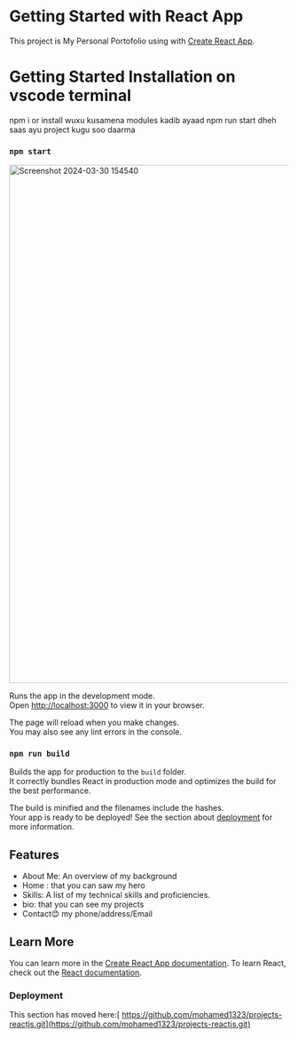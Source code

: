 # Getting Started with  React App

This project is My Personal Portofolio using  with [Create React App](https://github.com/portofolioweb/create-react-app).


# Getting Started Installation on vscode terminal

npm i or install wuxu kusamena modules kadib ayaad npm run start dheh saas ayu project kugu soo daarma
### `npm start`

<img width="935" alt="Screenshot 2024-03-30 154540" src="https://github.com/mohamed1323/projects-reactjs/assets/114732963/e0126875-1caf-4f8f-b621-d3b4d64d5def">

Runs the app in the development mode.\
Open [http://localhost:3000](http://localhost:3000) to view it in your browser.

The page will reload when you make changes.\
You may also see any lint errors in the console.

### `npm run build`
Builds the app for production to the `build` folder.\
It correctly bundles React in production mode and optimizes the build for the best performance.

The build is minified and the filenames include the hashes.\
Your app is ready to be deployed!
See the section about [deployment](https://github.com/mohamed1323/projects-reactjs.git) for more information.

## Features
- About Me: An overview of my background
- Home : that you can saw my hero
- Skills: A list of my technical skills and proficiencies.
- bio: that you can see my projects 
- Contact😊 my phone/address/Email

## Learn More

You can learn more in the [Create React App documentation](https://github.com/mohamed1323/projects-reactjs.git).
To learn React, check out the [React documentation](https://reactjs.org/).


### Deployment

This section has moved here:[ https://github.com/mohamed1323/projects-reactjs.git](https://github.com/mohamed1323/projects-reactjs.git)






